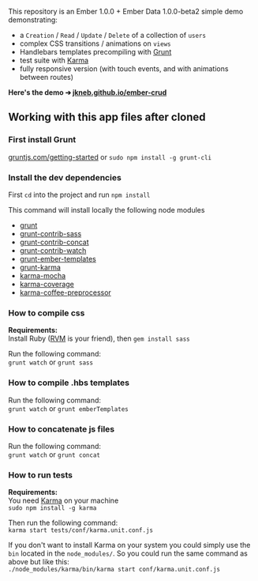 This repository is an Ember 1.0.0 + Ember Data 1.0.0-beta2 simple demo demonstrating: 

* a `Creation` / `Read` / `Update` / `Delete` of a collection of `users`
* complex CSS transitions / animations on `views`
* Handlebars templates precompiling with [Grunt](http://gruntjs.com/getting-started)
* test suite with [Karma](https://github.com/karma-runner/karma)
* fully responsive version (with touch events, and with animations between routes)


**Here's the demo ➔ [jkneb.github.io/ember-crud](http://jkneb.github.io/ember-crud)**

## Working with this app files after cloned

### First install Grunt

[gruntjs.com/getting-started](http://gruntjs.com/getting-started) or `sudo npm install -g grunt-cli`

### Install the dev dependencies

First `cd` into the project and run `npm install`

This command will install locally the following node modules 

* [grunt](gruntjs.com)
* [grunt-contrib-sass](https://npmjs.org/package/grunt-contrib-sass)
* [grunt-contrib-concat](https://npmjs.org/package/grunt-contrib-concat)
* [grunt-contrib-watch](https://npmjs.org/package/grunt-contrib-watch)
* [grunt-ember-templates](https://npmjs.org/package/grunt-ember-templates)
* [grunt-karma](https://npmjs.org/package/grunt-karma)
* [karma-mocha](https://npmjs.org/package/karma-mocha)
* [karma-coverage](https://npmjs.org/package/karma-coverage)
* [karma-coffee-preprocessor](https://npmjs.org/package/karma-coffee-preprocessor)

### How to compile css

**Requirements:**  
Install Ruby ([RVM](https://rvm.io/rvm/install) is your friend), then `gem install sass`

Run the following command:  
`grunt watch` or `grunt sass`

### How to compile .hbs templates

Run the following command:  
`grunt watch` or `grunt emberTemplates`

### How to concatenate js files

Run the following command:  
`grunt watch` or `grunt concat`

### How to run tests

**Requirements:**  
You need [Karma](https://github.com/karma-runner/karma) on your machine  
`sudo npm install -g karma`  

Then run the following command:  
`karma start tests/conf/karma.unit.conf.js`

If you don't want to install Karma on your system you could simply use the `bin` located in the `node_modules/`. So you could run the same command as above but like this:  
`./node_modules/karma/bin/karma start conf/karma.unit.conf.js`
